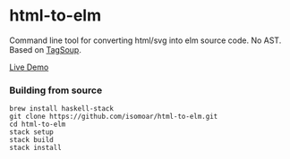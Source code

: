# html-to-elm


Command line tool for converting html/svg into elm source code. No AST. Based on [TagSoup](http://hackage.haskell.org/package/tagsoup).

[Live Demo](http://html-to-elm.herokuapp.com)

### Building from source
```
brew install haskell-stack
git clone https://github.com/isomoar/html-to-elm.git
cd html-to-elm
stack setup
stack build
stack install
```


